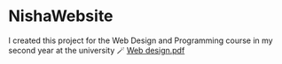# NishaWebsite
I created this project for the Web Design and Programming course in my second year at the university 🪄
[Web design.pdf](https://github.com/HyacinthCode/NishaWebsite/files/12038213/Web.design.pdf)
